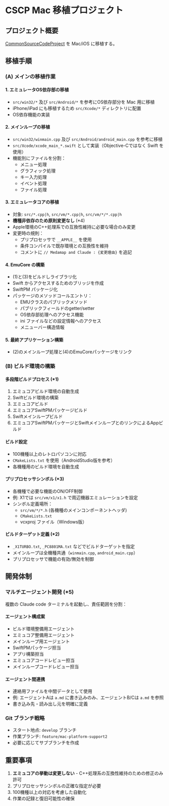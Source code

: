 # CSCP Mac 移植プロジェクト

## プロジェクト概要
[CommonSourceCodeProject](https://github.com/medamap/CommonSourceCodeProject) を Mac/iOS に移植する。

## 移植手順

### (A) メインの移植作業

#### 1. エミュレータOS依存部の移植
- `src/win32/*` 及び `src/Android/*` を参考にOS依存部分を Mac 用に移植
- iPhone/iPad にも移植するため `src/Xcode/*` ディレクトリに配置
- OS依存機能の実装

#### 2. メインループの移植
- `src/win32/winmain.cpp` 及び `src/Android/android_main.cpp` を参考に移植
- `src/Xcode/xcode_main_*.swift` として実装（Objective-Cではなく Swift を使用）
- 機能別にファイルを分割：
  - メニュー処理
  - グラフィック処理
  - キー入力処理
  - イベント処理
  - ファイル処理

#### 3. エミュレータコアの移植
- 対象: `src/*.cpp|h`, `src/vm/*.cpp|h`, `src/vm/*/*.cpp|h`
- **機種非依存のため原則変更なし** (*4)
- Apple環境のC++処理系での互換性維持に必要な場合のみ変更
- 変更時の規則：
  - プリプロセッサで `__APPLE__` を使用
  - 条件コンパイルで既存環境との互換性を維持
  - コメントに `// Medamap and Claude : {変更理由}` を追記

#### 4. EmuCore の構築
- (1)と(3)をビルドしライブラリ化
- Swift からアクセスするためのブリッジを作成
- SwiftPM パッケージ化
- パッケージのメソッドコールエントリ：
  - EMUクラスのパブリックメソッド
  - パブリックフィールドのgetter/setter
  - OS依存部処理へのアクセス機能
  - ini ファイルなどの設定情報へのアクセス
  - メニューバー構造情報

#### 5. 最終アプリケーション構築
- (2)のメインループ処理と(4)のEmuCoreパッケージをリンク

### (B) ビルド環境の構築

#### 多段階ビルドプロセス (*1)
1. エミュコアビルド環境の自動生成
2. Swiftビルド環境の構築
3. エミュコアビルド
4. エミュコアSwiftPMパッケージビルド
5. Swiftメインループビルド
6. エミュコアSwiftPMパッケージとSwiftメインループとのリンクによるAppビルド

#### ビルド設定
- 100機種以上のレトロパソコンに対応
- `CMakeLists.txt` を使用（AndroidStudio版を参考）
- 各機種用のビルド環境を自動生成

#### プリプロセッサシンボル (*3)
- 各機種で必要な機能のON/OFF制御
- 例: X1では `src/vm/x1/x1.h` で周辺機器エミュレーションを設定
- シンボル定義場所：
  - `src/vm/*/*.h` (各機種のメインコンポーネントヘッダ)
  - `CMakeLists.txt`
  - vcxproj ファイル（Windows版）

#### ビルドターゲット定義 (*2)
- `_X1TURBO.txt`, `_PC8801MA.txt` などでビルドターゲットを指定
- メインループは全機種共通（`winmain.cpp`, `android_main.cpp`）
- プリプロセッサで機能の有効/無効を制御

## 開発体制

### マルチエージェント開発 (*5)
複数の Claude code ターミナルを起動し、責任範囲を分割：

#### エージェント構成案
- ビルド環境整備用エージェント
- エミュコア整備用エージェント
- メインループ用エージェント
- SwiftPMパッケージ担当
- アプリ構築担当
- エミュコアコードレビュー担当
- メインループコードレビュー担当

#### エージェント間連携
- 連絡用ファイルを中間データとして使用
- 例: エージェントAは `a.md` に書き込みのみ、エージェントB/Cは `a.md` を参照
- 書き込み先・読み出し元を明確に定義

### Git ブランチ戦略
- スタート地点: `develop` ブランチ
- 作業ブランチ: `feature/mac-platform-support2`
- 必要に応じてサブブランチを作成

## 重要事項

1. **エミュコアの挙動は変更しない** - C++処理系の互換性維持のための修正のみ許可
2. プリプロセッサシンボルの正確な指定が必要
3. 100機種以上の対応を考慮した自動化
4. 作業の記録と復旧可能性の確保